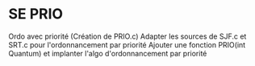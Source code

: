 # SE PRIO


Ordo avec priorité (Création de PRIO.c)
    Adapter les sources de SJF.c et SRT.c pour l'ordonnancement par priorité
    Ajouter une fonction PRIO(int Quantum) et implanter l'algo d'ordonnancement par priorité